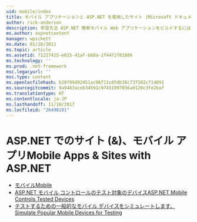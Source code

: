 ```yaml
---
uid: mobile/index
title: モバイル アプリケーションと ASP.NET を使用したサイト |Microsoft ドキュメント
author: rick-anderson
description: 学習方法 ASP.NET 簡単モバイル Web アプリケーションをビルドするには
ms.author: aspnetcontent
manager: wpickett
ms.date: 01/28/2011
ms.topic: article
ms.assetid: 71217425-e015-41af-b88a-1f4472f81886
ms.technology: ''
ms.prod: .net-framework
msc.legacyurl: ''
msc.type: content
ms.openlocfilehash: b20f99d92451ac96f11c05db38c737102c714891
ms.sourcegitcommit: 9a9483aceb34591c97451997036a9120c3fe2baf
ms.translationtype: HT
ms.contentlocale: ja-JP
ms.lasthandoff: 11/10/2017
ms.locfileid: "26498101"
---
```

<a name="mobile-apps--sites-with-aspnet"></a><span data-ttu-id="db515-103">ASP.NET でのサイト (&)、モバイル アプリ</span><span class="sxs-lookup"><span data-stu-id="db515-103">Mobile Apps & Sites with ASP.NET</span></span>
====================
- [<span data-ttu-id="db515-104">モバイル</span><span class="sxs-lookup"><span data-stu-id="db515-104">Mobile</span></span>](overview.md)
- [<span data-ttu-id="db515-105">ASP.NET モバイル コントロールのテスト対象のデバイス</span><span class="sxs-lookup"><span data-stu-id="db515-105">ASP.NET Mobile Controls Tested Devices</span></span>](tested-devices.md)
- [<span data-ttu-id="db515-106">テストするための一般的なモバイル デバイスをシミュレートします。</span><span class="sxs-lookup"><span data-stu-id="db515-106">Simulate Popular Mobile Devices for Testing</span></span>](device-simulators.md)
